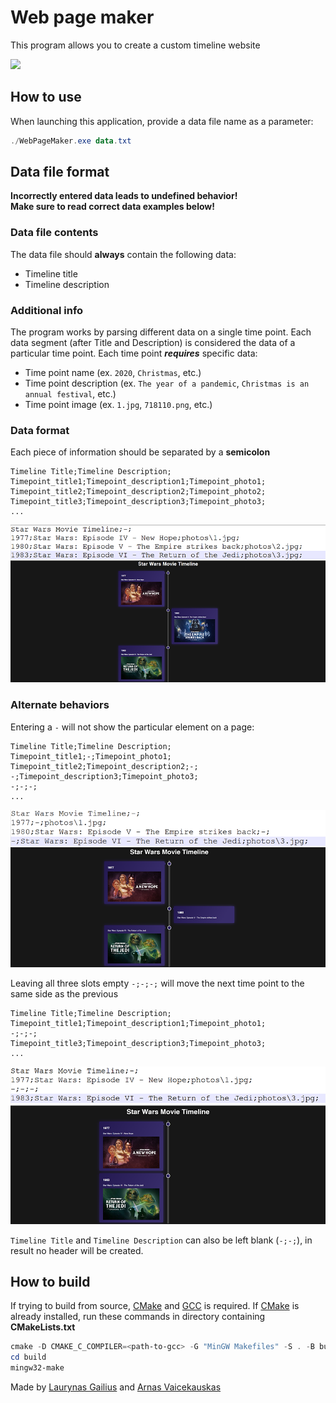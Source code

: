 # __Web page maker__ #
This program allows you to create a custom timeline website

![](https://github.com/LorryGailius/WebpageMaker/blob/main/example/photos/x4.gif)

## __How to use__ ##
When launching this application, provide a data file name as a parameter:
```powershell
./WebPageMaker.exe data.txt
```
## __Data file format__ ##

**Incorrectly entered data leads to undefined behavior!**  
**Make sure to read correct data examples below!**

### Data file contents ###
The data file should **always** contain the following data:
- Timeline title
- Timeline description

### Additional info ###
The program works by parsing different data on a single time point. Each data segment (after Title and Description) is considered the data of a particular time point. Each time point ***requires*** specific data:
- Time point name (ex. `2020`, `Christmas`, etc.)
- Time point description (ex. `The year of a pandemic`, `Christmas is an annual festival`, etc.)
- Time point image (ex. `1.jpg`, `718110.png`, etc.)

### Data format ###
Each piece of information should be separated by a **semicolon**
```
Timeline Title;Timeline Description;
Timepoint_title1;Timepoint_description1;Timepoint_photo1;
Timepoint_title2;Timepoint_description2;Timepoint_photo2;
Timepoint_title3;Timepoint_description3;Timepoint_photo3;
...
```

![](example/photos/x1.png)

### Alternate behaviors ###
Entering a `-` will not show the particular element on a page:
```
Timeline Title;Timeline Description;
Timepoint_title1;-;Timepoint_photo1;
Timepoint_title2;Timepoint_description2;-;
-;Timepoint_description3;Timepoint_photo3;
-;-;-;
...
```

![](example/photos/x2.png)

Leaving all three slots empty `-;-;-;` will move the next time point to the same side as the previous
```
Timeline Title;Timeline Description;
Timepoint_title1;Timepoint_description1;Timepoint_photo1;
-;-;-;
Timepoint_title3;Timepoint_description3;Timepoint_photo3;
...
```

![](example/photos/x3.png)

`Timeline Title` and `Timeline Description` can also be left blank (`-;-;`), in result no header will be created.

## __How to build__ ##
If trying to build from source, [CMake](https://cmake.org/) and [GCC](https://gcc.gnu.org/) is required. If [CMake](https://cmake.org/) is already installed, run these commands in directory containing **CMakeLists.txt**
```powershell
cmake -D CMAKE_C_COMPILER=<path-to-gcc> -G "MinGW Makefiles" -S . -B build/
cd build
mingw32-make
```

Made by [Laurynas Gailius](https://github.com/LorryGailius) and [Arnas Vaicekauskas](https://github.com/LionasBaslis2sis)
